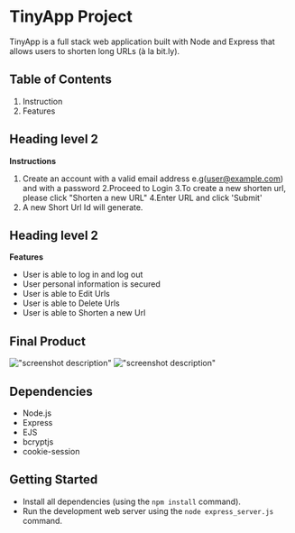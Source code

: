 # TinyApp Project

TinyApp is a full stack web application built with Node and Express that allows users to shorten long URLs (à la bit.ly).

## Table of Contents
1. Instruction
2. Features


## Heading level 2
**Instructions**
1. Create an account with a valid email address e.g(user@example.com) and with a password
2.Proceed to Login
3.To create a new shorten url, please click "Shorten a new URL"
4.Enter URL and click 'Submit'
5. A new Short Url Id will generate.

## Heading level 2
**Features**
- User is able to log in and log out
- User personal information is secured
- User is able to Edit Urls
- User is able to Delete Urls
- User is able to Shorten a new Url




## Final Product

!["screenshot description"](#)
!["screenshot description"](#)

## Dependencies

- Node.js
- Express
- EJS
- bcryptjs
- cookie-session

## Getting Started

- Install all dependencies (using the `npm install` command).
- Run the development web server using the `node express_server.js` command.